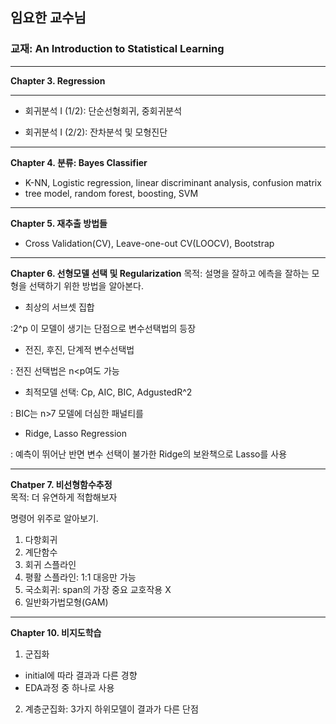## 임요한 교수님
### 교재: An Introduction to Statistical Learning


-------


__Chapter 3. Regression__


------


- 회귀분석 I (1/2): 단순선형회귀, 중회귀분석

- 회귀분석 I (2/2): 잔차분석 및 모형진단

------

__Chapter 4. 분류: Bayes Classifier__

- K-NN, Logistic regression, linear discriminant analysis, confusion matrix
- tree model, random forest, boosting, SVM

------

__Chapter 5. 재추출 방법들__

- Cross Validation(CV), Leave-one-out CV(LOOCV), Bootstrap

------

__Chapter 6. 선형모델 선택 및 Regularization__
목적: 설명을 잘하고 에측을 잘하는 모형을 선택하기 위한 방법을 알아본다.

- 최상의 서브셋 집합

:2^p 이 모델이 생기는 단점으로 변수선택법의 등장

- 전진, 후진, 단계적 변수선택법

: 전진 선택법은 n<p여도 가능

- 최적모델 선택: Cp, AIC, BIC, AdgustedR^2

: BIC는 n>7 모델에 더심한 패널티를 

- Ridge, Lasso Regression

: 예측이 뛰어난 반면 변수 선택이 불가한 Ridge의 보완책으로 Lasso를 사용

------

__Chatper 7. 비선형함수추정__  
목적: 더 유연하게 적합해보자

명령어 위주로 알아보기.

1. 다항회귀  
2. 계단함수  
3. 회귀 스플라인  
4. 평활 스플라인: 1:1 대응만 가능    
5. 국소회귀: span의 가장 중요  교호작용 X
6. 일반화가법모형(GAM)  


------

__Chapter 10. 비지도학습__

1. 군집화  
- initial에 따라 결과과 다른 경향  
- EDA과정 중 하나로 사용  

2. 계층군집화: 3가지 하위모델이 결과가 다른 단점
